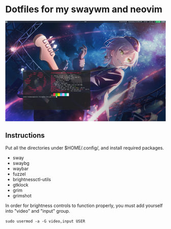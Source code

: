 # Dotfiles for my swaywm and neovim

![Example Screenshot](screenshot.webp)

## Instructions

Put all the directories under $HOME/.config/, and install required packages.

- sway
- swaybg
- waybar
- fuzzel
- brightnessctl-utils
- gtklock
- grim
- grimshot

In order for brightness controls to function properly, you must add yourself into "video" and "input" group.

`sudo usermod -a -G video,input USER`
